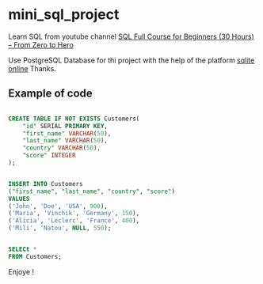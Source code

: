 # mini_sql_project

Learn SQL from youtube channel
[SQL Full Course for Beginners (30 Hours) – From Zero to Hero](https://www.youtube.com/watch?v=SSKVgrwhzus)

Use PostgreSQL Database for thi project with the help of the platform [sqlite online](https://sqliteonline.com)
Thanks.

## Example of code
``` SQL

CREATE TABLE IF NOT EXISTS Customers(
    "id" SERIAL PRIMARY KEY,
    "first_name" VARCHAR(50),
    "last_name" VARCHAR(50),
    "country" VARCHAR(50),
    "score" INTEGER
);


INSERT INTO Customers
("first_name", "last_name", "country", "score")
VALUES
('John', 'Doe', 'USA', 900),
('Maria', 'Vinchik', 'Germany', 150),
('Alicia', 'Leclerc', 'France', 400),
('Mili', 'Natou', NULL, 550);


SELECt *
FROM Customers;
```

Enjoye !